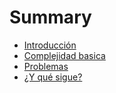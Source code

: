 # Summary

- [Introducción](./01_Intro/01_intro.md)
- [Complejidad basica](./02_complejidad/01_complejidad.md)
- [Problemas](./03_Problemas/01_Problemas.md)
- [¿Y qué sigue?](./04_futuro/01_futuro.md) 
